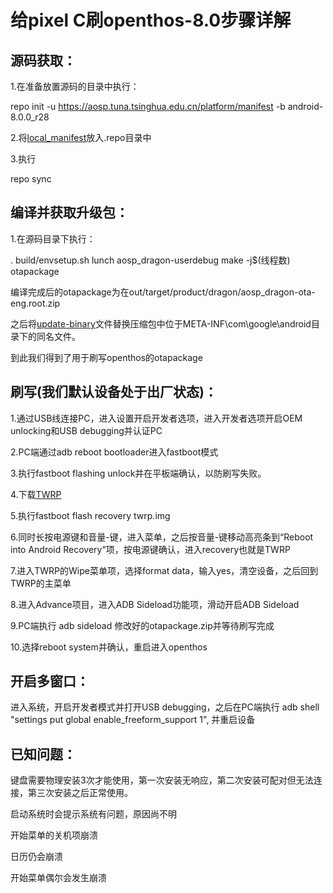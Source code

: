# 给pixel C刷openthos-8.0步骤详解

## 源码获取：

1.在准备放置源码的目录中执行：

repo init -u https://aosp.tuna.tsinghua.edu.cn/platform/manifest -b android-8.0.0_r28

2.将[local_manifest](https://github.com/openthos/multiwin-analysis/tree/master/pixel-c/local_manifests)放入.repo目录中

3.执行
	
repo sync

## 编译并获取升级包：

1.在源码目录下执行：

. build/envsetup.sh
lunch aosp_dragon-userdebug
make -j$(线程数) otapackage

编译完成后的otapackage为在out/target/product/dragon/aosp_dragon-ota-eng.root.zip

之后将[update-binary](https://github.com/openthos/multiwin-analysis/blob/master/pixel-c/update-binary)文件替换压缩包中位于META-INF\com\google\android目录下的同名文件。

到此我们得到了用于刷写openthos的otapackage

## 刷写(我们默认设备处于出厂状态)：

1.通过USB线连接PC，进入设置开启开发者选项，进入开发者选项开启OEM unlocking和USB debugging并认证PC

2.PC端通过adb reboot bootloader进入fastboot模式

3.执行fastboot flashing unlock并在平板端确认，以防刷写失败。

4.下载[TWRP](https://github.com/openthos/multiwin-analysis/blob/master/pixel-c/twrp-3.1.1-1-dragon.img)

5.执行fastboot flash recovery twrp.img

6.同时长按电源键和音量-键，进入菜单，之后按音量-键移动高亮条到“Reboot into Android Recovery”项，按电源键确认，进入recovery也就是TWRP

7.进入TWRP的Wipe菜单项，选择format data，输入yes，清空设备，之后回到TWRP的主菜单

8.进入Advance项目，进入ADB Sideload功能项，滑动开启ADB Sideload

9.PC端执行 adb sideload 修改好的otapackage.zip并等待刷写完成

10.选择reboot system并确认，重启进入openthos

## 开启多窗口：

进入系统，开启开发者模式并打开USB debugging，之后在PC端执行 adb shell "settings put global enable_freeform_support 1", 并重启设备

## 已知问题：

键盘需要物理安装3次才能使用，第一次安装无响应，第二次安装可配对但无法连接，第三次安装之后正常使用。

启动系统时会提示系统有问题，原因尚不明

开始菜单的关机项崩溃

日历仍会崩溃

开始菜单偶尔会发生崩溃
